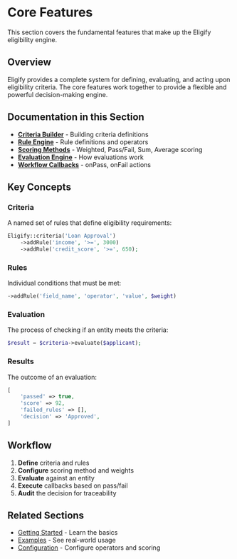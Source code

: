 # Core Features

This section covers the fundamental features that make up the Eligify eligibility engine.

## Overview

Eligify provides a complete system for defining, evaluating, and acting upon eligibility criteria. The core features work together to provide a flexible and powerful decision-making engine.

## Documentation in this Section

- **[Criteria Builder](criteria-builder.md)** - Building criteria definitions
- **[Rule Engine](rule-engine.md)** - Rule definitions and operators
- **[Scoring Methods](scoring-methods.md)** - Weighted, Pass/Fail, Sum, Average scoring
- **[Evaluation Engine](evaluation-engine.md)** - How evaluations work
- **[Workflow Callbacks](workflow-callbacks.md)** - onPass, onFail actions

## Key Concepts

### Criteria

A named set of rules that define eligibility requirements:

```php
Eligify::criteria('Loan Approval')
    ->addRule('income', '>=', 3000)
    ->addRule('credit_score', '>=', 650);
```

### Rules

Individual conditions that must be met:

```php
->addRule('field_name', 'operator', 'value', $weight)
```

### Evaluation

The process of checking if an entity meets the criteria:

```php
$result = $criteria->evaluate($applicant);
```

### Results

The outcome of an evaluation:

```php
[
    'passed' => true,
    'score' => 92,
    'failed_rules' => [],
    'decision' => 'Approved',
]
```

## Workflow

1. **Define** criteria and rules
2. **Configure** scoring method and weights
3. **Evaluate** against an entity
4. **Execute** callbacks based on pass/fail
5. **Audit** the decision for traceability

## Related Sections

- [Getting Started](../01-getting-started/) - Learn the basics
- [Examples](../13-examples/) - See real-world usage
- [Configuration](../06-configuration/) - Configure operators and scoring
